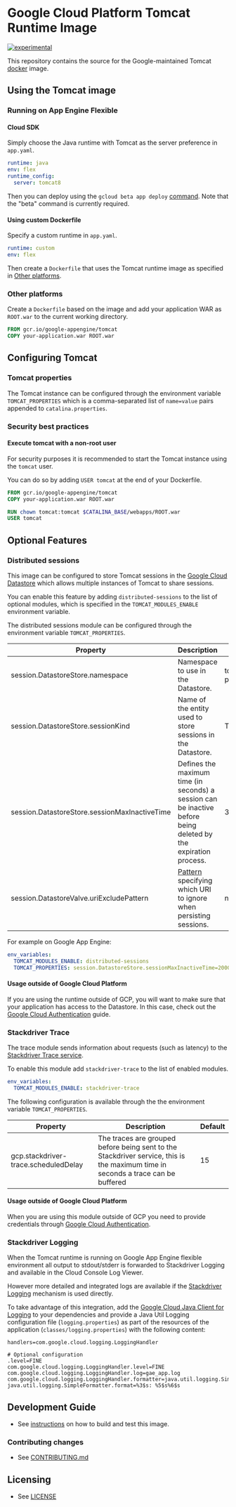 # Google Cloud Platform Tomcat Runtime Image

[![experimental](http://badges.github.io/stability-badges/dist/experimental.svg)](http://github.com/badges/stability-badges)

This repository contains the source for the Google-maintained Tomcat [docker](https://docker.com) image.

## Using the Tomcat image



### Running on App Engine Flexible

#### Cloud SDK

Simply choose the Java runtime with Tomcat as the server preference in `app.yaml`.

```yaml
runtime: java
env: flex
runtime_config:
  server: tomcat8
```

Then you can deploy using the `gcloud beta app deploy` [command](https://cloud.google.com/sdk/gcloud/reference/beta/app/deploy). Note that the "beta" command is currently required.

#### Using custom Dockerfile

Specify a custom runtime in `app.yaml`.

```yaml
runtime: custom
env: flex
```

Then create a `Dockerfile` that uses the Tomcat runtime image as specified in [Other platforms](#other-platforms).

### Other platforms

Create a `Dockerfile` based on the image and add your application WAR as `ROOT.war` to the current working directory.

```dockerfile
FROM gcr.io/google-appengine/tomcat
COPY your-application.war ROOT.war
```

## Configuring Tomcat

### Tomcat properties
The Tomcat instance can be configured through the environment variable `TOMCAT_PROPERTIES` which is
a comma-separated list of `name=value` pairs appended to `catalina.properties`.

### Security best practices

#### Execute tomcat with a non-root user
For security purposes it is recommended to start the Tomcat instance using the `tomcat` user. 

You can do so by adding `USER tomcat` at the end of your Dockerfile.

```dockerfile
FROM gcr.io/google-appengine/tomcat
COPY your-application.war ROOT.war

RUN chown tomcat:tomcat $CATALINA_BASE/webapps/ROOT.war
USER tomcat
```

## Optional Features
### Distributed sessions
This image can be configured to store Tomcat sessions in the [Google Cloud Datastore](https://cloud.google.com/datastore/docs) which allows
multiple instances of Tomcat to share sessions.

You can enable this feature by adding `distributed-sessions` to the list of optional modules, which is specified in the `TOMCAT_MODULES_ENABLE` environment variable.

The distributed sessions module can be configured through the environment variable `TOMCAT_PROPERTIES`.

|  Property | Description  | Default  | 
|---|---|---|
| session.DatastoreStore.namespace    |  Namespace to use in the Datastore.                         |  tomcat-gcp-persistent-session |
| session.DatastoreStore.sessionKind  |  Name of the entity used to store sessions in the Datastore. |  TomcatGCloudSession |
| session.DatastoreStore.sessionMaxInactiveTime |  Defines the maximum time (in seconds) a session can be inactive before being deleted by the expiration process. | 3600 |
| session.DatastoreValve.uriExcludePattern | [Pattern](https://docs.oracle.com/javase/8/docs/api/java/util/regex/Pattern.html) specifying which URI to ignore when persisting sessions. | null |

For example on Google App Engine:

```yaml
env_variables:
  TOMCAT_MODULES_ENABLE: distributed-sessions
  TOMCAT_PROPERTIES: session.DatastoreStore.sessionMaxInactiveTime=2000,session.DatastoreValve.uriExcludePattern=^/_ah/.*
```

#### Usage outside of Google Cloud Platform
If you are using the runtime outside of GCP, you will want to make sure that your application has access to
the Datastore. In this case, check out the [Google Cloud Authentication](https://developers.google.com/identity/protocols/application-default-credentials) guide.

### Stackdriver Trace
The trace module sends information about requests (such as latency) to the [Stackdriver Trace service](https://cloud.google.com/trace/docs/).

To enable this module add `stackdriver-trace` to the list of enabled modules.

```yaml
env_variables:
  TOMCAT_MODULES_ENABLE: stackdriver-trace
```

The following configuration is available through the the environment variable `TOMCAT_PROPERTIES`.

|  Property | Description  | Default  |
|---|---|---|
| gcp.stackdriver-trace.scheduledDelay | The traces are grouped before being sent to the Stackdriver service, this is the maximum time in seconds a trace can be buffered| 15 |

#### Usage outside of Google Cloud Platform
When you are using this module outside of GCP you need to provide credentials through [Google Cloud Authentication](https://developers.google.com/identity/protocols/application-default-credentials).

### Stackdriver Logging
When the Tomcat runtime is running on Google App Engine flexible environment all output to stdout/stderr is forwarded to Stackdriver Logging
and available in the Cloud Console Log Viewer.

However more detailed and integrated logs are available if the [Stackdriver Logging](https://cloud.google.com/logging/) mechanism is used directly.

To take advantage of this integration, add the [Google Cloud Java Client for Logging](https://github.com/GoogleCloudPlatform/google-cloud-java/tree/master/google-cloud-logging) 
to your dependencies and provide a Java Util Logging configuration file (`logging.properties`) as part of the resources of the application (`classes/logging.properties`) with the following content:

```properties
handlers=com.google.cloud.logging.LoggingHandler

# Optional configuration
.level=FINE
com.google.cloud.logging.LoggingHandler.level=FINE
com.google.cloud.logging.LoggingHandler.log=gae_app.log
com.google.cloud.logging.LoggingHandler.formatter=java.util.logging.SimpleFormatter
java.util.logging.SimpleFormatter.format=%3$s: %5$s%6$s
```

## Development Guide

* See [instructions](DEVELOPING.md) on how to build and test this image.

### Contributing changes

* See [CONTRIBUTING.md](CONTRIBUTING.md)

## Licensing

* See [LICENSE](LICENSE)
